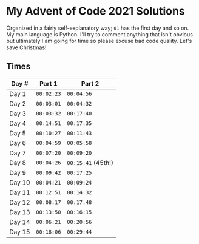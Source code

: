 # My Advent of Code 2021 Solutions

Organized in a fairly self-explanatory way; `01` has the first day and so on. My main language is Python. I'll try to comment anything that isn't obvious but ultimately I am going for time so please excuse bad code quality. Let's save Christmas!

## Times

| Day #  | Part 1     | Part 2             |
| ------ | ---------- | ------------------ |
| Day 1  | `00:02:23` | `00:04:56`         |
| Day 2  | `00:03:01` | `00:04:32`         |
| Day 3  | `00:03:32` | `00:17:40`         |
| Day 4  | `00:14:51` | `00:17:35`         |
| Day 5  | `00:10:27` | `00:11:43`         |
| Day 6  | `00:04:59` | `00:05:58`         |
| Day 7  | `00:07:20` | `00:09:20`         |
| Day 8  | `00:04:26` | `00:15:41` (45th!) |
| Day 9  | `00:09:42` | `00:17:25`         |
| Day 10 | `00:04:21` | `00:09:24`         |
| Day 11 | `00:12:51` | `00:14:32`         |
| Day 12 | `00:08:17` | `00:17:48`         |
| Day 13 | `00:13:50` | `00:16:15`         |
| Day 14 | `00:06:21` | `00:20:56`         |
| Day 15 | `00:18:06` | `00:29:44`         |


